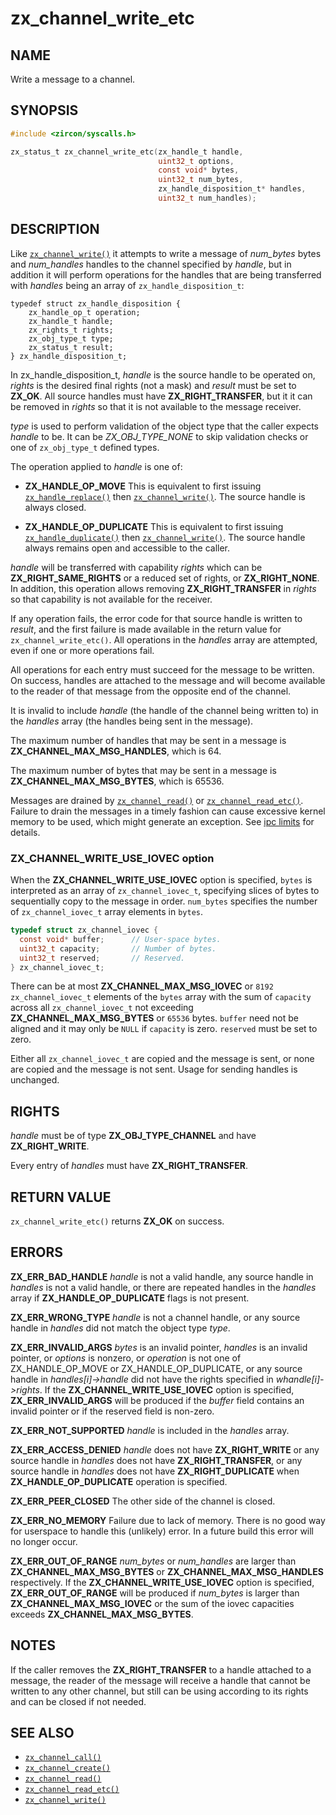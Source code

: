 # zx_channel_write_etc

## NAME

<!-- Updated by update-docs-from-fidl, do not edit. -->

Write a message to a channel.

## SYNOPSIS

<!-- Updated by update-docs-from-fidl, do not edit. -->

```c
#include <zircon/syscalls.h>

zx_status_t zx_channel_write_etc(zx_handle_t handle,
                                 uint32_t options,
                                 const void* bytes,
                                 uint32_t num_bytes,
                                 zx_handle_disposition_t* handles,
                                 uint32_t num_handles);
```

## DESCRIPTION

Like [`zx_channel_write()`] it attempts to write a message of *num_bytes*
bytes and *num_handles* handles to the channel specified by *handle*, but in
addition it will perform operations for the handles that are being
transferred with *handles* being an array of `zx_handle_disposition_t`:

```
typedef struct zx_handle_disposition {
    zx_handle_op_t operation;
    zx_handle_t handle;
    zx_rights_t rights;
    zx_obj_type_t type;
    zx_status_t result;
} zx_handle_disposition_t;
```
In zx_handle_disposition_t, *handle* is the source handle to be operated on,
*rights* is the desired final rights (not a mask) and *result* must be set
to **ZX_OK**. All source handles must have **ZX_RIGHT_TRANSFER**, but
it it can  be removed in *rights* so that it is not available to the message
receiver.

*type* is used to perform validation of the object type that the caller
expects *handle* to be. It can be *ZX_OBJ_TYPE_NONE* to skip validation
checks or one of `zx_obj_type_t` defined types.

The operation applied to *handle* is one of:

*   **ZX_HANDLE_OP_MOVE** This is equivalent to first issuing [`zx_handle_replace()`] then
     [`zx_channel_write()`]. The source handle is always closed.

*   **ZX_HANDLE_OP_DUPLICATE** This is equivalent to first issuing [`zx_handle_duplicate()`]
    then [`zx_channel_write()`]. The source handle always remains open and accessible to the
    caller.

*handle* will be transferred with capability *rights* which can be **ZX_RIGHT_SAME_RIGHTS**
or a reduced set of rights, or **ZX_RIGHT_NONE**. In addition, this operation allows removing
**ZX_RIGHT_TRANSFER** in *rights* so that capability is not available for the receiver.

If any operation fails, the error code for that source handle is written to *result*, and the
first failure is made available in the return value for `zx_channel_write_etc()`. All
operations in the *handles* array are attempted, even if one or more operations fail.

All operations for each entry must succeed for the message to be written. On success, handles
are attached to the message and will become available to the reader of that message from the
opposite end of the channel.

It is invalid to include *handle* (the handle of the channel being written to) in the
*handles* array (the handles being sent in the message).

The maximum number of handles that may be sent in a message is **ZX_CHANNEL_MAX_MSG_HANDLES**,
which is 64.

The maximum number of bytes that may be sent in a message is **ZX_CHANNEL_MAX_MSG_BYTES**,
which is 65536.

Messages are drained by [`zx_channel_read()`] or [`zx_channel_read_etc()`]. Failure to drain the
messages in a timely fashion can cause excessive kernel memory to be used, which might generate an
exception. See [ipc limits](/docs/concepts/kernel/ipc_limits.md) for details.

### ZX_CHANNEL_WRITE_USE_IOVEC option

When the **ZX_CHANNEL_WRITE_USE_IOVEC** option is specified, `bytes` is
interpreted as an array of `zx_channel_iovec_t`, specifying slices of bytes to
sequentially copy to the message in order. `num_bytes` specifies the number of
`zx_channel_iovec_t` array elements in `bytes`.

```c
typedef struct zx_channel_iovec {
  const void* buffer;      // User-space bytes.
  uint32_t capacity;       // Number of bytes.
  uint32_t reserved;       // Reserved.
} zx_channel_iovec_t;
```

There can be at most **ZX_CHANNEL_MAX_MSG_IOVEC** or `8192`
`zx_channel_iovec_t` elements of the `bytes` array with the sum of `capacity`
across all `zx_channel_iovec_t` not exceeding **ZX_CHANNEL_MAX_MSG_BYTES** or
`65536` bytes. `buffer` need not be aligned and it may only be `NULL` if
`capacity` is zero. `reserved` must be set to zero.

Either all `zx_channel_iovec_t` are copied and the message is sent, or none
are copied and the message is not sent. Usage for sending handles is unchanged.

## RIGHTS

<!-- Updated by update-docs-from-fidl, do not edit. -->

*handle* must be of type **ZX_OBJ_TYPE_CHANNEL** and have **ZX_RIGHT_WRITE**.

Every entry of *handles* must have **ZX_RIGHT_TRANSFER**.

## RETURN VALUE

`zx_channel_write_etc()` returns **ZX_OK** on success.

## ERRORS

**ZX_ERR_BAD_HANDLE**  *handle* is not a valid handle, any source handle in
*handles* is not a valid handle, or there are repeated handles
in the *handles* array if **ZX_HANDLE_OP_DUPLICATE** flags is not present.

**ZX_ERR_WRONG_TYPE**  *handle* is not a channel handle, or any source handle
in *handles* did not match the object type *type*.

**ZX_ERR_INVALID_ARGS**  *bytes* is an invalid pointer, *handles*
is an invalid pointer, or *options* is nonzero, or *operation* is not
one of ZX_HANDLE_OP_MOVE or ZX_HANDLE_OP_DUPLICATE, or any source
handle in *handles\[i\]->handle* did not have the rights specified in
*whandle\[i\]->rights*.
If the **ZX_CHANNEL_WRITE_USE_IOVEC** option is specified,
**ZX_ERR_INVALID_ARGS** will be produced if the *buffer* field contains an
invalid pointer or if the reserved field is non-zero.

**ZX_ERR_NOT_SUPPORTED**  *handle* is included in the *handles* array.

**ZX_ERR_ACCESS_DENIED**  *handle* does not have **ZX_RIGHT_WRITE** or
any source handle in *handles* does not have **ZX_RIGHT_TRANSFER**, or
any source handle in *handles* does not have **ZX_RIGHT_DUPLICATE** when
**ZX_HANDLE_OP_DUPLICATE** operation is specified.

**ZX_ERR_PEER_CLOSED**  The other side of the channel is closed.

**ZX_ERR_NO_MEMORY**  Failure due to lack of memory.
There is no good way for userspace to handle this (unlikely) error.
In a future build this error will no longer occur.

**ZX_ERR_OUT_OF_RANGE**  *num_bytes* or *num_handles* are larger than
**ZX_CHANNEL_MAX_MSG_BYTES** or **ZX_CHANNEL_MAX_MSG_HANDLES** respectively.
If the **ZX_CHANNEL_WRITE_USE_IOVEC** option is specified,
**ZX_ERR_OUT_OF_RANGE** will be produced if *num_bytes* is larger than
**ZX_CHANNEL_MAX_MSG_IOVEC** or the sum of the iovec capacities exceeds
**ZX_CHANNEL_MAX_MSG_BYTES**.

## NOTES

If the caller removes the **ZX_RIGHT_TRANSFER** to a handle attached
to a message, the reader of the message will receive a handle that cannot
be written to any other channel, but still can be using according to its
rights and can be closed if not needed.

## SEE ALSO

 - [`zx_channel_call()`]
 - [`zx_channel_create()`]
 - [`zx_channel_read()`]
 - [`zx_channel_read_etc()`]
 - [`zx_channel_write()`]

<!-- References updated by update-docs-from-fidl, do not edit. -->

[`zx_channel_call()`]: channel_call.md
[`zx_channel_create()`]: channel_create.md
[`zx_channel_read()`]: channel_read.md
[`zx_channel_read_etc()`]: channel_read_etc.md
[`zx_channel_write()`]: channel_write.md
[`zx_handle_duplicate()`]: handle_duplicate.md
[`zx_handle_replace()`]: handle_replace.md

